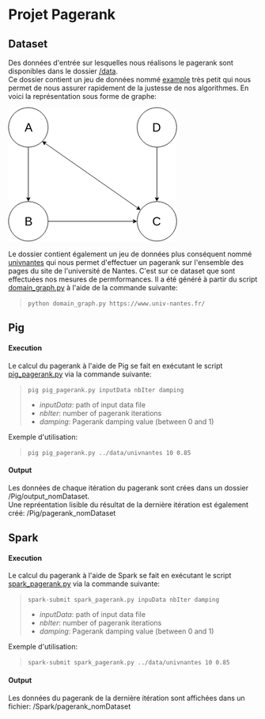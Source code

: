 # Projet Pagerank

## Dataset

Des données d'entrée sur lesquelles nous réalisons le pagerank sont disponibles dans le dossier [/data](/data).<br>Ce dossier contient un jeu de données nommé [example](data/example) très petit qui nous permet de nous assurer rapidement de la justesse de nos algorithmes. En voici la représentation sous forme de graphe:

[example]: images/example.png "example graph"
![alt text][example]

Le dossier contient également un jeu de données plus conséquent nommé [univnantes](data/univnantes) qui nous permet d'effectuer un pagerank sur l'ensemble des pages du site de l'université de Nantes. C'est sur ce dataset que sont effectuées nos mesures de permformances. Il a été généré à partir du script [domain_graph.py](/scripts/domain_graph.py) à l'aide de la commande suivante:

> `python domain_graph.py https://www.univ-nantes.fr/`

## Pig

#### Execution

Le calcul du pagerank à l'aide de Pig se fait en exécutant le script [pig_pagerank.py](/Pig/pig_pagerank.py) via la commande suivante:

> `pig pig_pagerank.py inputData nbIter damping`
> - *inputData*: path of input data file</br>
> - *nbIter*: number of pagerank iterations</br>
> - *damping*: Pagerank damping value (between 0 and 1)

Exemple d'utilisation:

> `pig pig_pagerank.py ../data/univnantes 10 0.85`

#### Output

Les données de chaque itération du pagerank sont crées dans un dossier /Pig/output_nomDataset.<br>
Une repréentation lisible du résultat de la dernière itération est également créé: /Pig/pagerank_nomDataset

## Spark

#### Execution

Le calcul du pagerank à l'aide de Spark se fait en exécutant le script [spark_pagerank.py](/Spark/spark_pagerank.py) via la commande suivante:

> `spark-submit spark_pagerank.py inpuData nbIter damping`
> - *inputData*: path of input data file</br>
> - *nbIter*: number of pagerank iterations</br>
> - *damping*: Pagerank damping value (between 0 and 1)

Exemple d'utilisation:

> `spark-submit spark_pagerank.py ../data/univnantes 10 0.85`

#### Output

Les données du pagerank de la dernière itération sont affichées dans un fichier: /Spark/pagerank_nomDataset

